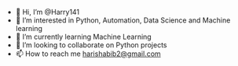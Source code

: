 - 👋 Hi, I’m @Harry141
- 👀 I’m interested in Python, Automation, Data Science and Machine learning
- 🌱 I’m currently learning Machine Learning
- 💞️ I’m looking to collaborate on Python projects
- 📫 How to reach me harishabib2@gmail.com

<!---
Harry141/Harry141 is a ✨ special ✨ repository because its `README.md` (this file) appears on your GitHub profile.
You can click the Preview link to take a look at your changes.
--->
